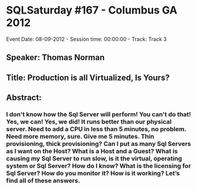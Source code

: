 # SQLSaturday #167 - Columbus GA 2012
Event Date: 08-09-2012 - Session time: 00:00:00 - Track: Track 3
## Speaker: Thomas Norman
## Title: Production is all Virtualized, Is Yours?
## Abstract:
### I don't know how the Sql Server will perform!  You can't do that! Yes, we can!  Yes, we did! It runs better than our physical server.  Need to add a CPU in less than 5 minutes, no problem. Need more memory, sure.  Give me 5 minutes.  Thin provisioning, thick provisioning? Can I put as many Sql Servers as I want on the Host?  What is a Host and a Guest? What is causing my Sql Server to run slow, is it the virtual, operating system or Sql Server? How do I know? What is the licensing for Sql Server? How do you monitor it? How is it working? Let’s find all of these answers.
